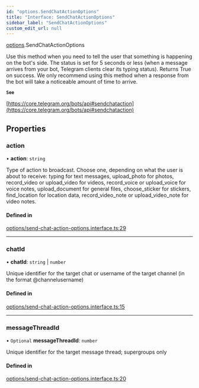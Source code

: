 ```yaml
---
id: "options.SendChatActionOptions"
title: "Interface: SendChatActionOptions"
sidebar_label: "SendChatActionOptions"
custom_edit_url: null
---
```


[options](../modules/options.md).SendChatActionOptions

Use this method when you need to tell the user that something is happening on
the bot's side. The status is set for 5 seconds or less (when a message arrives
from your bot, Telegram clients clear its typing status). Returns True on
success.
We only recommend using this method when a response from the bot will take a
noticeable amount of time to arrive.

**`See`**

[https://core.telegram.org/bots/api#sendchataction](https://core.telegram.org/bots/api#sendchataction)

## Properties

### action

• **action**: `string`

Type of action to broadcast. Choose one, depending on what the user is about to
receive: typing for text messages, upload_photo for photos, record_video or
upload_video for videos, record_voice or upload_voice for voice notes,
upload_document for general files, choose_sticker for stickers, find_location
for location data, record_video_note or upload_video_note for video notes.

#### Defined in

[options/send-chat-action-options.interface.ts:29](https://github.com/DeityLamb/telegramjs/blob/32b4cca/packages/common/lib/interfaces/options/send-chat-action-options.interface.ts#L29)

___

### chatId

• **chatId**: `string` \| `number`

Unique identifier for the target chat or username of the target channel (in the
format @channelusername)

#### Defined in

[options/send-chat-action-options.interface.ts:15](https://github.com/DeityLamb/telegramjs/blob/32b4cca/packages/common/lib/interfaces/options/send-chat-action-options.interface.ts#L15)

___

### messageThreadId

• `Optional` **messageThreadId**: `number`

Unique identifier for the target message thread; supergroups only

#### Defined in

[options/send-chat-action-options.interface.ts:20](https://github.com/DeityLamb/telegramjs/blob/32b4cca/packages/common/lib/interfaces/options/send-chat-action-options.interface.ts#L20)
